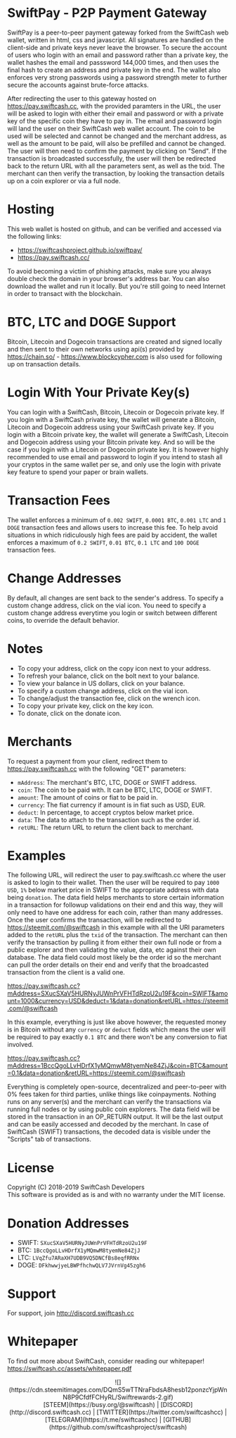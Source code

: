 # SwiftPay - P2P Payment Gateway

SwiftPay is a peer-to-peer payment gateway forked from the SwiftCash web wallet, written in html, css and javascript. All signatures are handled on the client-side and private keys never leave the browser. To secure the account of users who login with an email and password rather than a private key, the wallet hashes the email and passsword 144,000 times, and then uses the final hash to create an address and private key in the end. The wallet also enforces very strong passwords using a password strength meter to further secure the accounts against brute-force attacks.

After redirecting the user to this gateway hosted on https://pay.swiftcash.cc, with the provided paramters in the URL, the user will be asked to login with either their email and password or with a private key of the specific coin they have to pay in. The email and password login will land the user on their SwiftCash web wallet account. The coin to be used will be selected and cannot be changed and the merchant address, as well as the amount to be paid, will also be prefilled and cannot be changed. The user will then need to confirm the payment by clicking on "Send". If the transaction is broadcasted successfully, the user will then be redirected back to the return URL with all the parameters sent, as well as the txid. The merchant can then verify the transaction, by looking the transaction details up on a coin explorer or via a full node.

# Hosting
This web wallet is hosted on github, and can be verified and accessed via the following links:

* https://swiftcashproject.github.io/swiftpay/
* https://pay.swiftcash.cc/

To avoid becoming a victim of phishing attacks, make sure you always double check the domain in your browser's address bar. You can also download the wallet and run it locally. But you're still going to need Internet in order to transact with the blockchain.

# BTC, LTC and DOGE Support
Bitcoin, Litecoin and Dogecoin transactions are created and signed locally and then sent to their own networks using api(s) provided by https://chain.so/ - https://www.blockcypher.com is also used for following up on transaction details.

# Login With Your Private Key(s)
You can login with a SwiftCash, Bitcoin, Litecoin or Dogecoin private key. If you login with a SwiftCash private key, the wallet will generate a Bitcoin, Litecoin and Dogecoin address using your SwiftCash private key. If you login with a Bitcoin private key, the wallet will generate a SwiftCash, Litecoin and Dogecoin address using your Bitcoin private key. And so will be the case if you login with a Litecoin or Dogecoin private key. It is however highly recommended to use email and password to login if you intend to stash all your cryptos in the same wallet per se, and only use the login with private key feature to spend your paper or brain wallets.

# Transaction Fees
The wallet enforces a minimum of `0.002 SWIFT`, `0.0001 BTC`, `0.001 LTC` and `1 DOGE` transaction fees and allows users to increase this fee. To help avoid situations in which ridiculously high fees are paid by accident, the wallet enforces a maximum of `0.2 SWIFT`, `0.01 BTC`, `0.1 LTC` and `100 DOGE` transaction fees.

# Change Addresses
By default, all changes are sent back to the sender's address. To specify a custom change address, click on the vial icon. You need to specify a custom change address everytime you login or switch between different coins, to override the default behavior.

# Notes
* To copy your address, click on the copy icon next to your address.
* To refresh your balance, click on the bolt next to your balance.
* To view your balance in US dollars, click on your balance.
* To specify a custom change address, click on the vial icon.
* To change/adjust the transaction fee, click on the wrench icon.
* To copy your private key, click on the key icon.
* To donate, click on the donate icon.

# Merchants
To request a payment from your client, redirect them to https://pay.swiftcash.cc with the following "GET" parameters:

* `mAddress`: The merchant's BTC, LTC, DOGE or SWIFT address.
* `coin`: The coin to be paid with. It can be BTC, LTC, DOGE or SWIFT.
* `amount`: The amount of coins or fiat to be paid in.
* `currency`: The fiat currency if amount is in fiat such as USD, EUR.
* `deduct`: In percentage, to accept cryptos below market price.
* `data`: The data to attach to the transaction such as the order id.
* `retURL`: The return URL to return the client back to merchant.

# Examples

The following URL, will redirect the user to pay.swiftcash.cc where the user is asked to login to their wallet. Then the user will be required to pay `1000 USD`, `1%` below market price in SWIFT to the appropriate address with data being `donation`. The data field helps merchants to store certain information in a transaction for followup validations on their end and this way, they will only need to have one address for each coin, rather than many addresses. Once the user confirms the transaction, will be redirected to https://steemit.com/@swiftcash in this example with all the URI parameters added to the `retURL` plus the `txid` of the transaction. The merchant can then verify the transaction by pulling it from either their own full node or from a public explorer and then validating the value, data, etc against their own database. The data field could most likely be the order id so the merchant can pull the order details on their end and verify that the broadcasted transaction from the client is a valid one.

https://pay.swiftcash.cc?mAddress=SXucSXaV5HURNyJUWnPrVFHTdRzoU2u19F&coin=SWIFT&amount=1000&currency=USD&deduct=1&data=donation&retURL=https://steemit.com/@swiftcash

In this example, everything is just like above however, the requested money is in Bitcoin without any `currency` or `deduct` fields which means the user will be required to pay exactly `0.1 BTC` and there won't be any conversion to fiat involved.

https://pay.swiftcash.cc?mAddress=1BccQgoLLvHDrfX1yMQmwM8tyemNe84ZjJ&coin=BTC&amount=0.1&data=donation&retURL=https://steemit.com/@swiftcash

Everything is completely open-source, decentralized and peer-to-peer with 0% fees taken for third parties, unlike things like coinpayments. Nothing runs on any server(s) and the merchant can verify the transactions via running full nodes or by using public coin explorers. The data field will be stored in the transaction in an OP_RETURN output. It will be the last output and can be easily accessed and decoded by the merchant. In case of SwiftCash (SWIFT) transactions, the decoded data is visible under the "Scripts" tab of transactions.

# License
Copyright (C) 2018-2019 SwiftCash Developers <br />
This software is provided as is and with no warranty under the MIT license.

# Donation Addresses
* SWIFT: `SXucSXaV5HURNyJUWnPrVFHTdRzoU2u19F`
* BTC: `1BccQgoLLvHDrfX1yMQmwM8tyemNe84ZjJ`
* LTC: `LVqZfu7ARaXH7UDB9VQ5DNCfBs8eqfRRNx`
* DOGE: `DFkhwwjyeLBWPfhchwQLV7JVrnVg45zgh6`

# Support
For support, join http://discord.swiftcash.cc

# Whitepaper
To find out more about SwiftCash, consider reading our whitepaper!
https://swiftcash.cc/assets/whitepaper.pdf


<center>![](https://cdn.steemitimages.com/DQmS5wTTNraFbdsA8hesb12ponzcYjpWnN8P9CfdfFCHyRL/Swiftrewards-2.gif)</center>

<center> [STEEM](https://busy.org/@swiftcash) | [DISCORD](http://discord.swiftcash.cc) | [TWITTER](https://twitter.com/swiftcashcc) | [TELEGRAM](https://t.me/swiftcashcc) | [GITHUB](https://github.com/swiftcashproject/swiftcash)</center>

